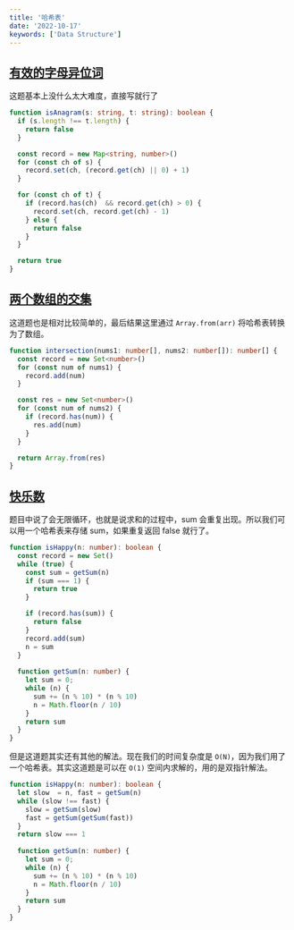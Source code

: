 ```yaml
---
title: '哈希表'
date: '2022-10-17'
keywords: ['Data Structure']
---
```


## [有效的字母异位词](https://leetcode.cn/problems/valid-anagram/)

这题基本上没什么太大难度，直接写就行了

```ts
function isAnagram(s: string, t: string): boolean {
  if (s.length !== t.length) {
    return false
  }

  const record = new Map<string, number>()
  for (const ch of s) {
    record.set(ch, (record.get(ch) || 0) + 1)
  }

  for (const ch of t) {
    if (record.has(ch)  && record.get(ch) > 0) {
      record.set(ch, record.get(ch) - 1)
    } else {
      return false
    }
  }

  return true
}
```

## [两个数组的交集](https://leetcode.cn/problems/intersection-of-two-arrays/)

这道题也是相对比较简单的，最后结果这里通过 `Array.from(arr)` 将哈希表转换为了数组。

```ts
function intersection(nums1: number[], nums2: number[]): number[] {
  const record = new Set<number>()
  for (const num of nums1) {
    record.add(num)
  }

  const res = new Set<number>()
  for (const num of nums2) {
    if (record.has(num)) {
      res.add(num)
    }
  }

  return Array.from(res)
}
```

## [快乐数](https://leetcode.cn/problems/happy-number/)

题目中说了会无限循环，也就是说求和的过程中，sum 会重复出现。所以我们可以用一个哈希表来存储 sum，如果重复返回 false 就行了。

```ts
function isHappy(n: number): boolean {
  const record = new Set()
  while (true) {
    const sum = getSum(n)
    if (sum === 1) {
      return true
    }

    if (record.has(sum)) {
      return false
    }
    record.add(sum)
    n = sum
  }
  
  function getSum(n: number) {
    let sum = 0;
    while (n) {
      sum += (n % 10) * (n % 10)
      n = Math.floor(n / 10)
    }
    return sum
  }
}
```

但是这道题其实还有其他的解法。现在我们的时间复杂度是 `O(N)`，因为我们用了一个哈希表。其实这道题是可以在 `O(1)` 空间内求解的，用的是双指针解法。

```ts
function isHappy(n: number): boolean {
  let slow  = n, fast = getSum(n)
  while (slow !== fast) {
    slow = getSum(slow)
    fast = getSum(getSum(fast))
  }
  return slow === 1
  
  function getSum(n: number) {
    let sum = 0;
    while (n) {
      sum += (n % 10) * (n % 10)
      n = Math.floor(n / 10)
    }
    return sum
  }
}
```
